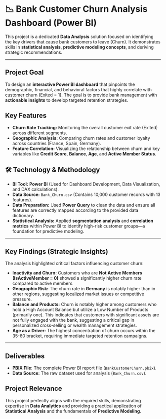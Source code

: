 # 📉 Bank Customer Churn Analysis Dashboard (Power BI)

This project is a dedicated **Data Analysis** solution focused on identifying the key drivers that cause bank customers to leave (Churn). It demonstrates skills in **statistical analysis**, **predictive modeling concepts**, and deriving strategic recommendations.

---

## Project Goal
To design an **interactive Power BI dashboard** that pinpoints the demographic, financial, and behavioral factors that highly correlate with customer churn (Exited = 1). The goal is to provide bank management with **actionable insights** to develop targeted retention strategies.

## Key Features
* **Churn Rate Tracking:** Monitoring the overall customer exit rate (Exited) across different segments.
* **Geographic Analysis:** Comparing churn rates and customer loyalty across countries (France, Spain, Germany).
* **Feature Correlation:** Visualizing the relationship between churn and key variables like **Credit Score**, **Balance**, **Age**, and **Active Member Status**.

## 🛠 Technology & Methodology
* **BI Tool:** **Power BI** (Used for Dashboard Development, Data Visualization, and DAX calculations).
* **Data Source:** `Bank_Churn.csv` (Contains 10,000 customer records with 13 features).
* **Data Preparation:** Used **Power Query** to clean the data and ensure all features are correctly mapped according to the provided data dictionary.
* **Statistical Analysis:** Applied **segmentation analysis** and **correlation metrics** within Power BI to identify high-risk customer groups—a foundation for predictive modeling.

---

## Key Findings (Strategic Insights)

The analysis highlighted critical factors influencing customer churn:

* **Inactivity and Churn:** Customers who are **Not Active Members (IsActiveMember = 0)** showed a significantly higher churn rate compared to active members.
* **Geographic Risk:** The churn rate in **Germany** is notably higher than in other regions, suggesting localized market issues or competitive pressure.
* **Balance and Products:** Churn is notably higher among customers who hold a High Account Balance but utilize a Low Number of Products (primarily one). This indicates that customers with significant assets are not fully engaged with the bank, suggesting a critical gap in personalized cross-selling or wealth management strategies.
* **Age as a Driver:** The highest concentration of churn occurs within the 35-60 bracket, requiring immediate targeted retention campaigns.

---

## Deliverables
* **PBIX File:** The complete Power BI report file (`BankCustomerChurn.pbix`).
* **Data Source:** The raw dataset used for analysis (`Bank_Churn.csv`).
## Project Relevance
This project perfectly aligns with the required skills, demonstrating expertise in **Data Analytics** and providing a practical application of **Statistical Analysis** and the fundamentals of **Predictive Modeling**.
